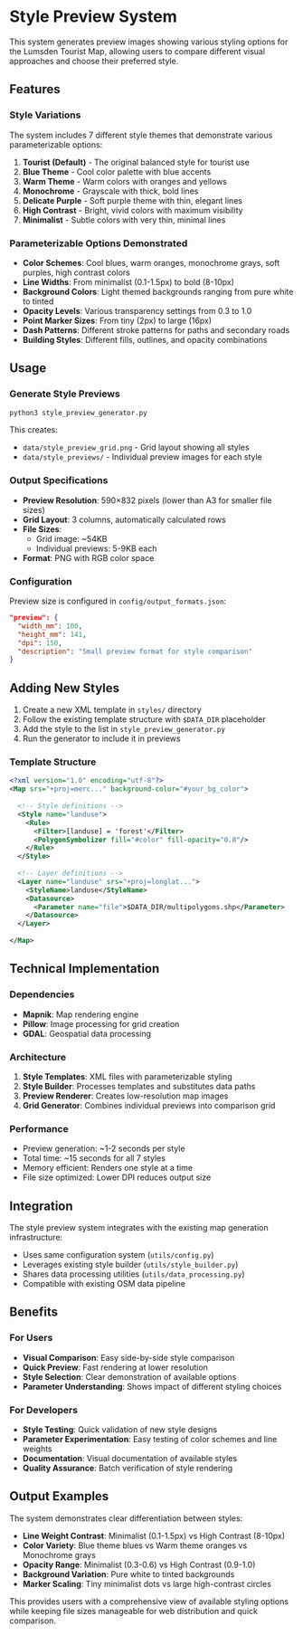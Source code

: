 # Style Preview System

This system generates preview images showing various styling options for the Lumsden Tourist Map, allowing users to compare different visual approaches and choose their preferred style.

## Features

### Style Variations

The system includes 7 different style themes that demonstrate various parameterizable options:

1. **Tourist (Default)** - The original balanced style for tourist use
2. **Blue Theme** - Cool color palette with blue accents
3. **Warm Theme** - Warm colors with oranges and yellows  
4. **Monochrome** - Grayscale with thick, bold lines
5. **Delicate Purple** - Soft purple theme with thin, elegant lines
6. **High Contrast** - Bright, vivid colors with maximum visibility
7. **Minimalist** - Subtle colors with very thin, minimal lines

### Parameterizable Options Demonstrated

- **Color Schemes**: Cool blues, warm oranges, monochrome grays, soft purples, high contrast colors
- **Line Widths**: From minimalist (0.1-1.5px) to bold (8-10px) 
- **Background Colors**: Light themed backgrounds ranging from pure white to tinted
- **Opacity Levels**: Various transparency settings from 0.3 to 1.0
- **Point Marker Sizes**: From tiny (2px) to large (16px)
- **Dash Patterns**: Different stroke patterns for paths and secondary roads
- **Building Styles**: Different fills, outlines, and opacity combinations

## Usage

### Generate Style Previews

```bash
python3 style_preview_generator.py
```

This creates:
- `data/style_preview_grid.png` - Grid layout showing all styles
- `data/style_previews/` - Individual preview images for each style

### Output Specifications

- **Preview Resolution**: 590×832 pixels (lower than A3 for smaller file sizes)
- **Grid Layout**: 3 columns, automatically calculated rows
- **File Sizes**: 
  - Grid image: ~54KB
  - Individual previews: 5-9KB each
- **Format**: PNG with RGB color space

### Configuration

Preview size is configured in `config/output_formats.json`:

```json
"preview": {
  "width_mm": 100,
  "height_mm": 141, 
  "dpi": 150,
  "description": "Small preview format for style comparison"
}
```

## Adding New Styles

1. Create a new XML template in `styles/` directory
2. Follow the existing template structure with `$DATA_DIR` placeholder
3. Add the style to the list in `style_preview_generator.py`
4. Run the generator to include it in previews

### Template Structure

```xml
<?xml version="1.0" encoding="utf-8"?>
<Map srs="+proj=merc..." background-color="#your_bg_color">
  
  <!-- Style definitions -->
  <Style name="landuse">
    <Rule>
      <Filter>[landuse] = 'forest'</Filter>
      <PolygonSymbolizer fill="#color" fill-opacity="0.8"/>
    </Rule>
  </Style>
  
  <!-- Layer definitions -->
  <Layer name="landuse" srs="+proj=longlat...">
    <StyleName>landuse</StyleName>
    <Datasource>
      <Parameter name="file">$DATA_DIR/multipolygons.shp</Parameter>
    </Datasource>
  </Layer>
  
</Map>
```

## Technical Implementation

### Dependencies

- **Mapnik**: Map rendering engine
- **Pillow**: Image processing for grid creation
- **GDAL**: Geospatial data processing

### Architecture

1. **Style Templates**: XML files with parameterizable styling
2. **Style Builder**: Processes templates and substitutes data paths
3. **Preview Renderer**: Creates low-resolution map images
4. **Grid Generator**: Combines individual previews into comparison grid

### Performance

- Preview generation: ~1-2 seconds per style
- Total time: ~15 seconds for all 7 styles
- Memory efficient: Renders one style at a time
- File size optimized: Lower DPI reduces output size

## Integration

The style preview system integrates with the existing map generation infrastructure:

- Uses same configuration system (`utils/config.py`)
- Leverages existing style builder (`utils/style_builder.py`)
- Shares data processing utilities (`utils/data_processing.py`)
- Compatible with existing OSM data pipeline

## Benefits

### For Users
- **Visual Comparison**: Easy side-by-side style comparison
- **Quick Preview**: Fast rendering at lower resolution
- **Style Selection**: Clear demonstration of available options
- **Parameter Understanding**: Shows impact of different styling choices

### For Developers
- **Style Testing**: Quick validation of new style designs
- **Parameter Experimentation**: Easy testing of color schemes and line weights
- **Documentation**: Visual documentation of available styles
- **Quality Assurance**: Batch verification of style rendering

## Output Examples

The system demonstrates clear differentiation between styles:

- **Line Weight Contrast**: Minimalist (0.1-1.5px) vs High Contrast (8-10px)
- **Color Variety**: Blue theme blues vs Warm theme oranges vs Monochrome grays
- **Opacity Range**: Minimalist (0.3-0.6) vs High Contrast (0.9-1.0)
- **Background Variation**: Pure white to tinted backgrounds
- **Marker Scaling**: Tiny minimalist dots vs large high-contrast circles

This provides users with a comprehensive view of available styling options while keeping file sizes manageable for web distribution and quick comparison.